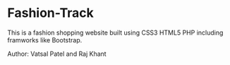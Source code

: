 # Fashion-Track

This is a fashion shopping website built using CSS3 HTML5 PHP including framworks like Bootstrap.

Author: Vatsal Patel and Raj Khant
